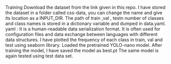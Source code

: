 Training
Download the dataset from the link given in this repo.
I have stored the dataset in a folder called css-data, you can change the name and give its location as a INPUT_DIR.
The path of train ,val , testn number of classes and class names is stored in a dictionary variable and dumped in data.yaml.
yaml : It is a human-readable data serialization format. It is often used for configuration files and data exchange between languages with different data structures.
I have plotted the frequency of each class in train, val and test using seaborn library.
Loaded the pretrained YOLO-nano model. After training the model, I have saved the model as best.pt
The same model is again tested using test data set.
